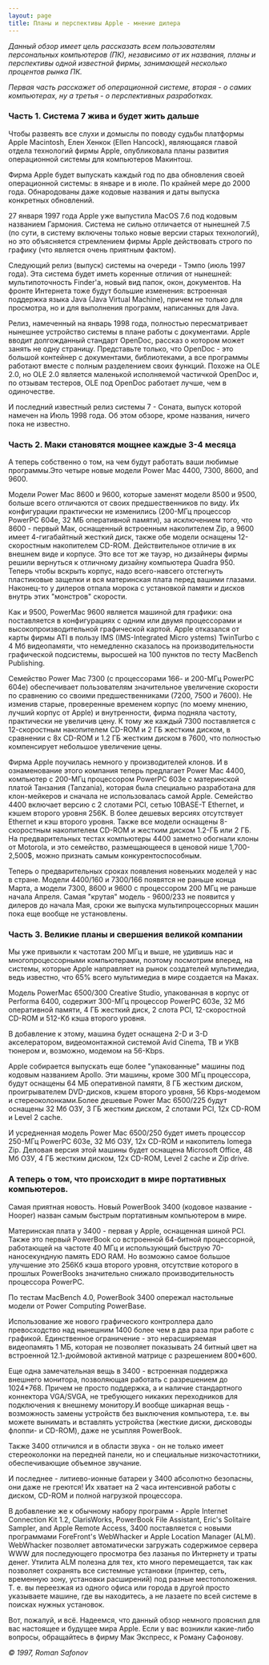 ```yaml
---
layout: page
title: Планы и перспективы Apple - мнение дилера
---
```


*Данный обзор имеет цель рассказать всем пользователям персональных компьютеров (ПК), независимо от их названия, планы и перспективы одной известной фирмы, занимающей несколько процентов рынка ПК.*

*Первая часть расскажет об операционной системе, вторая - о самих компьютерах, ну а третья - о перспективных разработках.*

### Часть 1. Система 7 жива и будет жить дальше

Чтобы развеять все слухи и домыслы по поводу судьбы платформы Apple Macintosh, Елен Хенкок (Ellen Hancock), являющаяся главой отдела технологий фирмы Apple, опубликовала планы развития операционной системы для компьютеров Макинтош.

Фирма Apple будет выпускать каждый год по два обновления своей операционной системы: в январе и в июле. По крайней мере до 2000 года. Обнародованы даже кодовые названия и даты выпуска конкретных обновлений.

27 января 1997 года Apple уже выпустила MacOS 7.6 под кодовым названием Гармония. Система не сильно отличается от нынешней 7.5 (по сути, в систему включены только новые версии старых технологий), но это объясняется стремлением фирмы Apple действовать строго по графику (что является очень приятным фактом).

Следующий релиз (выпуск) системы на очереди - Тэмпо (июль 1997 года). Эта система будет иметь коренные отличия от нынешней: мультипоточность Finder'a, новый вид папок, окон, документов. На фронте Интернета тоже будут большие изменения: встроенная поддержка языка Java (Java Virtual Machine), причем не только для просмотра, но и для выполнения программ, написанных для Java.

Релиз, намеченный на январь 1998 года, полностью пересматривает нынешнее устройство системы в плане работы с документами. Apple вводит долгожданный стандарт OpenDoc, рассказ о котором может занять не одну страницу. Представьте только, что OpenDoc - это большой контейнер с документами, библиотеками, а все программы работают вместе с полным разделением своих функций. Похоже на OLE 2.0, но OLE 2.0 является маленькой исполняемой частичкой OpenDoc и, по отзывам тестеров, OLE под OpenDoc работает лучше, чем в одиночестве.

И последний известный релиз системы 7 - Соната, выпуск которой намечен на Июль 1998 года. Об этом обзоре, кроме названия, ничего пока не известно.

### Часть 2. Маки становятся мощнее каждые 3-4 месяца

А теперь собственно о том, на чем будут работать ваши любимые программы.Это четыре новые модели Power Mac 4400, 7300, 8600, and 9600.

Модели Power Mac 8600 и 9600, которые заменят модели 8500 и 9500, больше всего отличаются от своих предшественников по виду. Их конфигурации практически не изменились (200-МГц процессор PowerPC 604e, 32 МБ оперативной памяти), за исключением того, что 8600 - первый Мак, оснащенный встроенным накопителем Zip, а 9600 имеет 4-гигабайтный жесткий диск, также обе модели оснащены 12-скоростным накопителем CD-ROM. Действительное отличие в их внешнем виде и корпусе. Это все тот же тауэр, но дизайнеры фирмы решили вернуться к отличному дизайну компьютера Quadra 950. Теперь чтобы вскрыть корпус, надо всего-навсего отстегнуть пластиковые защелки и вся материнская плата перед вашими глазами. Наконец-то у дилеров отпала морока с установкой памяти и дисков внутрь этих "монстров" скорости.

Как и 9500, PowerMac 9600 является машиной для графики: она поставляется в конфигурациях с одним или двумя процессорами и высокопроизводительной графической картой. Apple отказался от карты фирмы ATI в пользу IMS (IMS-Integrated Micro ystems) TwinTurbo с 4 Мб видеопамяти, что немедленно сказалось на производительности графической подсистемы, выросшей на 100 пунктов по тесту MacBench Publishing.

Семейство Power Mac 7300 (с процессорами 166- и 200-MГц PowerPC 604e) обеспечивает пользователям значительное увеличение скорости по сравнению со своими предшественниками (7200, 7500 и 7600). Не изменив старые, проверенные временем корпус (по моему мнению, лучший корпус от Apple) и внутренности, фирма подняла частоту, практически не увеличив цену. К тому же каждый 7300 поставляется с 12-скоростным накопителем CD-ROM и 2 ГБ жестким диском, в сравнении с 8х CD-ROM и 1.2 ГБ жестким диском в 7600, что полностью компенсирует небольшое увеличение цены.

Фирма Apple поучилась немного у производителей клонов. И в ознаменование этого компания теперь предлагает Power Mac 4400, компьютер с 200-MГц процессором PowerPC 603e с материнской платой Танзания (Tanzania), которая была специально разработана для клон-мейкеров и сначала не использовалась самой Apple. Семейство 4400 включает версию с 2 слотами PCI, сетью 10BASE-T Ethernet, и кэшем второго уровня 256K. В более дешевых версиях отсутствует Ethernet и кэш второго уровня. Также все модели оснащены 8-скоростным накопителем CD-ROM и жестким диском 1.2-ГБ или 2 ГБ. На предварительных тестах компьютеры 4400 заметно обогнали клоны от Motorola, и это семейство, размещающееся в ценовой нише 1,700-2,500$, можно признать самым конкурентоспособным.

Теперь о предварительных сроках появления новеньких моделей у нас в стране. Модели 4400/160 и 7300/166 появятся не раньше конца Марта, а модели 7300, 8600 и 9600 с процессором 200 МГц не раньше начала Апреля. Самая "крутая" модель - 9600/233 не появится у дилеров до начала Мая, сроки же выпуска мультипроцессорных машин пока еще вообще не установлены.

### Часть 3. Великие планы и свершения великой компании

Мы уже привыкли к частотам 200 МГц и выше, не удивишь нас и многопроцессорными компьютерами, поэтому посмотрим вперед, на системы, которые Apple направляет на рынок создателей мультимедиа, ведь известно, что 65% всего мультимедиа в мире создается на Маках.

Модель PowerMac 6500/300 Creative Studio, упакованная в корпус от Performa 6400, содержит 300-MГц процессор PowerPC 603е, 32 Мб оперативной памяти, 4 ГБ жесткий диск, 2 слота PCI, 12-скоростной CD-ROM и 512-Kб кэша второго уровня.

В добавление к этому, машина будет оснащена 2-D и 3-D акселератором, видеомонтажной системой Avid Cinema, TВ и УКВ тюнером и, возможно, модемом на 56-Kbps.

Apple собирается выпускать еще более "упакованные" машины под кодовым названием Apollo. Эти машины, кроме 300 МГц процессора, будут оснащены 64 МБ оперативной памяти, 8 ГБ жестким диском, проигрывателем DVD-дисков, кэшем второго уровня, 56 Kbps-модемом и стереоколонками.Более дешевые Power Mac 6500/225 будут оснащены 32 Мб ОЗУ, 3 ГБ жестким диском, 2 слотами PCI, 12x CD-ROM и Level 2 cache.

И усредненная модель Power Mac 6500/250 будет иметь процессор 250-MГц PowerPC 603e, 32 Мб ОЗУ, 12x CD-ROM и накопитель Iomega Zip. Деловая версия этой машины будет оснащена Microsoft Office, 48 Мб ОЗУ, 4 ГБ жестким диском, 12x CD-ROM, Level 2 cache и Zip drive.

### А теперь о том, что происходит в мире портативных компьютеров.

Самая приятная новость. Новый PowerBook 3400 (кодовое название - Hooper) назван самым быстрым портативным компьютером в мире.

Материнская плата у 3400 - первая у Apple, оснащенная шиной PCI. Также это первый PowerBook со встроенной 64-битной процессорной, работающей на частоте 40 МГц и использующий быструю 70-наносекундную память EDO RAM. Но возможно самое большое улучшение это 256Кб кэша второго уровня, отсутствие которого в прошлых PowerBooks значительно снижало производительность процессора PowerPC.

По тестам MacBench 4.0, PowerBook 3400 опережал настольные модели от Power Computing PowerBase.

Использование же нового графического контроллера дало превосходство над нынешним 1400 более чем в два раза при работе с графикой. Единственное ограничение - это нерасширяемая видеопамять 1 МБ, которая не позволяет показывать 24 битный цвет на встроенной 12.1-дюймовой активной матрице с разрешением 800*600.

Еще одна замечательная вещь в 3400 - встроенная поддержка внешнего монитора, позволяющая работать с разрешением до 1024*768. Причем не просто поддержка, а и наличие стандартного коннектора VGA/SVGA, не требующего никаких переходников для подключения к внешнему монитору.И вообще шикарная вещь - возможность замены устройств без выключения компьютера, т.е. вы можете вынимать и вставлять устройства (жесткие диски, дисководы флоппи- и CD-ROM), даже не усыпляя PowerBook. 

Также 3400 отличился и в области звука - он не только имеет стереоколонки на передней панели, но и специальные низкочастотники, обеспечивающие объемное звучание.

И последнее - литиево-ионные батареи у 3400 абсолютно безопасны, они даже не греются! Их хватает на 2 часа интенсивной работы с диском, CD-ROM и полной нагрузкой процессора.

В добавление же к обычному набору программ - Apple Internet Connection Kit 1.2, ClarisWorks, PowerBook File Assistant, Eric's Solitaire Sampler, and Apple Remote Access, 3400 поставляется с новыми программами ForeFront's WebWhacker и Apple Location Manager (ALM). WebWhacker позволяет автоматически загружать содержимое сервера WWW для последующего просмотра без лазанья по Интернету и траты денег. Утилита ALM полезна для тех, кто много перемещается, так как позволяет сохранять все системные установки (принтер, сеть, временную зону, установки расширений) под разные местоположения. Т. е. вы переезжая из одного офиса или города в другой просто указываете машине, где вы находитесь, а не лазаете по всей системе в поисках нужных установок.

Вот, пожалуй, и всё. Надеемся, что данный обзор немного прояснил для вас настоящее и будущее мира Apple. Если у вас возникли какие-либо вопросы, обращайтесь в фирму Мак Экспресс, к Роману Сафонову.

*&copy; 1997, Roman Safonov*
